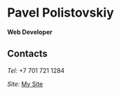 # Pavel Polistovskiy

**Web Developer**

## Contacts

_Tel:_  +7 701 721 1284

_Site:_ [My Site](https://todo.poliweb.su/)
